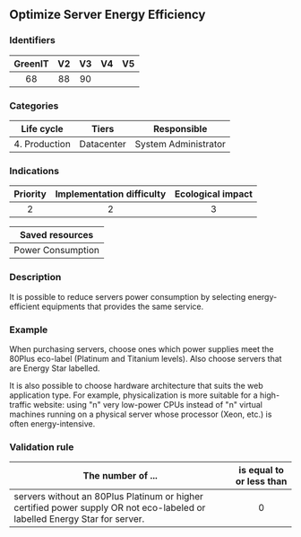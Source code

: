 ## Optimize Server Energy Efficiency

### Identifiers

| GreenIT | V2  | V3  | V4  | V5  |
| :-----: | :-: | :-: | :-: | :-: |
|   68    | 88  | 90  |     |     |

### Categories

|  Life cycle   |   Tiers    |     Responsible      |
| :-----------: | :--------: | :------------------: |
| 4. Production | Datacenter | System Administrator |

### Indications

| Priority | Implementation difficulty | Ecological impact |
| :------: | :-----------------------: | :---------------: |
|    2     |             2             |         3         |

|  Saved resources  |
| :---------------: |
| Power Consumption |

### Description

It is possible to reduce servers power consumption by selecting energy-efficient equipments that provides the same service.

### Example

When purchasing servers, choose ones which power supplies meet the 80Plus eco-label (Platinum and Titanium levels).
Also choose servers that are Energy Star labelled.

It is also possible to choose hardware architecture that suits the web application type. For example, physicalization is more suitable for a high-traffic website: using "n" very low-power CPUs instead of "n" virtual machines running on a physical server whose processor (Xeon, etc.) is often energy-intensive.

### Validation rule

| The number of ...                                                                                                          | is equal to or less than |
| -------------------------------------------------------------------------------------------------------------------------- | :----------------------: |
| servers without an 80Plus Platinum or higher certified power supply OR not eco-labeled or labelled Energy Star for server. |            0             |
